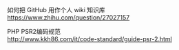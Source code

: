 如何把 GitHub 用作个人 wiki 知识库
https://www.zhihu.com/question/27027157

PHP PSR2编码规范  
http://www.kkh86.com/it/code-standard/guide-psr-2.html  

